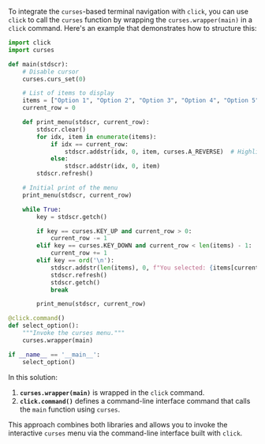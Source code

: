 To integrate the `curses`-based terminal navigation with `click`, you can use `click` to call the `curses` function by wrapping the `curses.wrapper(main)` in a `click` command. Here's an example that demonstrates how to structure this:

```python
import click
import curses

def main(stdscr):
    # Disable cursor
    curses.curs_set(0)

    # List of items to display
    items = ["Option 1", "Option 2", "Option 3", "Option 4", "Option 5"]
    current_row = 0

    def print_menu(stdscr, current_row):
        stdscr.clear()
        for idx, item in enumerate(items):
            if idx == current_row:
                stdscr.addstr(idx, 0, item, curses.A_REVERSE)  # Highlight selected item
            else:
                stdscr.addstr(idx, 0, item)
        stdscr.refresh()

    # Initial print of the menu
    print_menu(stdscr, current_row)

    while True:
        key = stdscr.getch()

        if key == curses.KEY_UP and current_row > 0:
            current_row -= 1
        elif key == curses.KEY_DOWN and current_row < len(items) - 1:
            current_row += 1
        elif key == ord('\n'):
            stdscr.addstr(len(items), 0, f"You selected: {items[current_row]}")
            stdscr.refresh()
            stdscr.getch()
            break

        print_menu(stdscr, current_row)

@click.command()
def select_option():
    """Invoke the curses menu."""
    curses.wrapper(main)

if __name__ == '__main__':
    select_option()
```

In this solution:

1. **`curses.wrapper(main)`** is wrapped in the `click` command.
2. **`click.command()`** defines a command-line interface command that calls the `main` function using `curses`.

This approach combines both libraries and allows you to invoke the interactive `curses` menu via the command-line interface built with `click`.